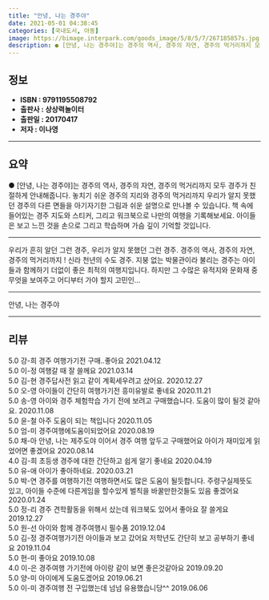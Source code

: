 ```yaml
---
title: "안녕, 나는 경주야"
date: 2021-05-01 04:38:45
categories: [국내도서, 아동]
image: https://bimage.interpark.com/goods_image/5/8/5/7/267185857s.jpg
description: ● [안녕, 나는 경주야]는 경주의 역사, 경주의 자연, 경주의 먹거리까지 모두 경주가 친절하게 안내해줍니다. 놓치기 쉬운 경주의 지리와 경주의 먹거리까지 우리가 알지 못했던 경주의 다른 면들을 아기자기한 그림과 쉬운 설명으로 만나볼 수 있습니다. 책 속에 들어있는 경주 지도와 스티커
---
```


## **정보**

- **ISBN : 9791195508792**
- **출판사 : 상상력놀이터**
- **출판일 : 20170417**
- **저자 : 이나영**

------



## **요약**

●  [안녕, 나는 경주야]는 경주의 역사, 경주의 자연, 경주의 먹거리까지 모두 경주가 친절하게 안내해줍니다. 놓치기 쉬운 경주의 지리와 경주의 먹거리까지 우리가 알지 못했던 경주의 다른 면들을 아기자기한 그림과 쉬운 설명으로 만나볼 수 있습니다. 책 속에 들어있는 경주 지도와 스티커, 그리고 워크북으로 나만의 여행을 기록해보세요. 아이들은 보고 느낀 것을 손으로 그리고 학습하며 가슴 깊이 기억할 것입니다.

------

우리가 흔히 알던 그런 경주,  우리가 알지 못했던 그런 경주.  경주의 역사, 경주의 자연, 경주의 먹거리까지 !  신라 천년의 수도 경주. 지붕 없는 박물관이라 불리는 경주는 아이들과 함께하기 더없이 좋은 최적의 여행지입니다.  하지만 그 수많은 유적지와 문화재 중 무엇을 보여주고 어디부터 가야 할지 고민인... 

------


안녕, 나는 경주야 

------


## **리뷰** 

5.0 강-희 경주 여행가기전 구매..좋아요 2021.04.12 <br/>5.0 이-정 여행갈 때 잘 쓸께요 2021.03.14 <br/>5.0 김-현 경주답사전 읽고 같이 계획세우려고 샀어요. 2020.12.27 <br/>5.0 오-영 아이들이 간단히 여행가기전 흥미유발로 좋네요 2020.11.21 <br/>5.0 송-영 아이와 경주 체험학습 가기 전에 보려고 구매했습니다.
도움이 많이 될것 같아요. 2020.11.08 <br/>5.0 윤-철 아주 도움이 되는 책입니다 2020.11.05 <br/>5.0 엄-미 경주여행에도움이되었어요 2020.08.19 <br/>5.0 채-아 안녕, 나는 제주도야 
이어서 경주 여행 앞두고 구매했어요 
아이가 재미있게 읽었어면 좋겠어요 2020.08.14 <br/>4.0 김-희 초등생 경주에 대한 간단하고 쉽게 알기 좋네요 2020.04.19 <br/>5.0 유-애 아이가 좋아하네요.  2020.03.21 <br/>5.0 박-연 경주를 여행하기전  여행하면서도 많은 도움이 될듯합니다.
주령구실제뜻도 있고,
아이들 수준에 다른게임을 할수있게 벌칙을 바꿀만한것들도 있음 좋겠어요 2020.01.24 <br/>5.0 정-리 경주 견학활동을 위해서 샀는데 워크북도 있어서 좋아요
잘 쓸게요 2019.12.27 <br/>5.0 원-선 아이와 함께 경주여행시 필수품 2019.12.04 <br/>5.0 김-정 경주여행가기전 아이들과 보고 갔어요 저학년도 간단히 보고 공부하기 좋네요 2019.11.04 <br/>5.0 현-미 좋아요 2019.10.08 <br/>4.0 이-은 경주여행 가기전에 아이랑 같이 보면 좋은것같아요 2019.09.20 <br/>5.0 양-미 아이에게 도움도겠어요 2019.06.21 <br/>5.0 이-미 경주여행 전 구입했는데 넘넘 유용했습니당^^ 2019.06.06 <br/>